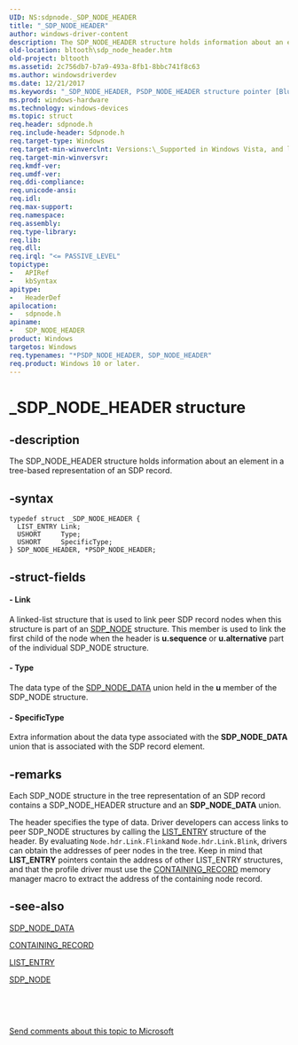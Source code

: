 ```yaml
---
UID: NS:sdpnode._SDP_NODE_HEADER
title: "_SDP_NODE_HEADER"
author: windows-driver-content
description: The SDP_NODE_HEADER structure holds information about an element in a tree-based representation of an SDP record.
old-location: bltooth\sdp_node_header.htm
old-project: bltooth
ms.assetid: 2c756db7-b7a9-493a-8fb1-8bbc741f8c63
ms.author: windowsdriverdev
ms.date: 12/21/2017
ms.keywords: "_SDP_NODE_HEADER, PSDP_NODE_HEADER structure pointer [Bluetooth Devices], SDP_NODE_HEADER structure [Bluetooth Devices], sdpnode/SDP_NODE_HEADER, PSDP_NODE_HEADER, bltooth.sdp_node_header, bth_structs_9fc0ef9d-c505-4cd8-8ea7-78988215c68a.xml, SDP_NODE_HEADER, sdpnode/PSDP_NODE_HEADER, *PSDP_NODE_HEADER"
ms.prod: windows-hardware
ms.technology: windows-devices
ms.topic: struct
req.header: sdpnode.h
req.include-header: Sdpnode.h
req.target-type: Windows
req.target-min-winverclnt: Versions:\_Supported in Windows Vista, and later.
req.target-min-winversvr: 
req.kmdf-ver: 
req.umdf-ver: 
req.ddi-compliance: 
req.unicode-ansi: 
req.idl: 
req.max-support: 
req.namespace: 
req.assembly: 
req.type-library: 
req.lib: 
req.dll: 
req.irql: "<= PASSIVE_LEVEL"
topictype:
-	APIRef
-	kbSyntax
apitype:
-	HeaderDef
apilocation:
-	sdpnode.h
apiname:
-	SDP_NODE_HEADER
product: Windows
targetos: Windows
req.typenames: "*PSDP_NODE_HEADER, SDP_NODE_HEADER"
req.product: Windows 10 or later.
---
```


# _SDP_NODE_HEADER structure


## -description


The SDP_NODE_HEADER structure holds information about an element in a tree-based representation of an
  SDP record.


## -syntax


````
typedef struct _SDP_NODE_HEADER {
  LIST_ENTRY Link;
  USHORT     Type;
  USHORT     SpecificType;
} SDP_NODE_HEADER, *PSDP_NODE_HEADER;
````


## -struct-fields




#### - Link

A linked-list structure that is used to link peer SDP record nodes when this structure is part of
     an 
     <a href="..\sdpnode\ns-sdpnode-_sdp_node.md">SDP_NODE</a> structure. This member is used to link the
     first child of the node when the header is 
     <b>u.sequence</b> or 
     <b>u.alternative</b> part of the individual SDP_NODE structure.


#### - Type

The data type of the 
     <a href="..\sdpnode\ns-sdpnode-_sdp_node_data.md">SDP_NODE_DATA</a> union held in the 
     <b>u</b> member of the SDP_NODE structure.


#### - SpecificType

Extra information about the data type associated with the 
     <b>SDP_NODE_DATA</b> union that is associated with the SDP record element.


## -remarks


Each SDP_NODE structure in the tree representation of an SDP record contains a SDP_NODE_HEADER
    structure and an 
    <b>SDP_NODE_DATA</b> union.

The header specifies the type of data. Driver developers can access links to peer SDP_NODE structures
    by calling the 
    <a href="https://msdn.microsoft.com/library/windows/hardware/ff554296">LIST_ENTRY</a> structure of the header. By evaluating 
    <code>Node.hdr.Link.Flink</code>and 
    <code>Node.hdr.Link.Blink</code>, drivers can obtain the addresses of peer
    nodes in the tree. Keep in mind that 
    <b>LIST_ENTRY</b> pointers contain the address of other LIST_ENTRY structures, and that the profile driver
    must use the 
    <a href="https://msdn.microsoft.com/library/windows/hardware/ff542043">CONTAINING_RECORD</a> memory manager macro to
    extract the address of the containing node record.



## -see-also

<a href="..\sdpnode\ns-sdpnode-_sdp_node_data.md">SDP_NODE_DATA</a>

<a href="https://msdn.microsoft.com/library/windows/hardware/ff542043">CONTAINING_RECORD</a>

<a href="https://msdn.microsoft.com/library/windows/hardware/ff554296">LIST_ENTRY</a>

<a href="..\sdpnode\ns-sdpnode-_sdp_node.md">SDP_NODE</a>

 

 

<a href="mailto:wsddocfb@microsoft.com?subject=Documentation%20feedback [bltooth\bltooth]:%20SDP_NODE_HEADER structure%20 RELEASE:%20(12/21/2017)&amp;body=%0A%0APRIVACY STATEMENT%0A%0AWe use your feedback to improve the documentation. We don't use your email address for any other purpose, and we'll remove your email address from our system after the issue that you're reporting is fixed. While we're working to fix this issue, we might send you an email message to ask for more info. Later, we might also send you an email message to let you know that we've addressed your feedback.%0A%0AFor more info about Microsoft's privacy policy, see http://privacy.microsoft.com/en-us/default.aspx." title="Send comments about this topic to Microsoft">Send comments about this topic to Microsoft</a>

